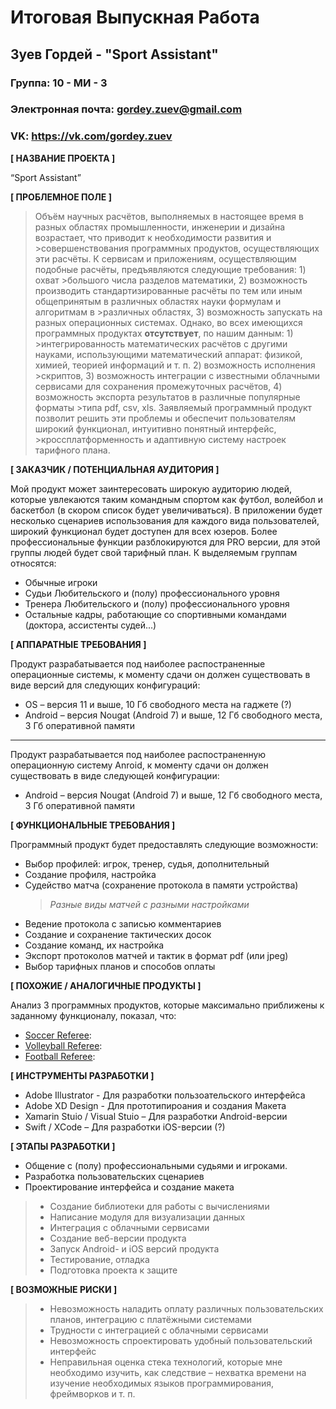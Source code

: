 # Итоговая Выпускная Работа
## Зуев Гордей - "Sport Assistant"


### Группа: 10 - МИ - 3
### Электронная почта: gordey.zuev@gmail.com
### VK: https://vk.com/gordey.zuev


**[ НАЗВАНИЕ ПРОЕКТА ]**

“Sport Assistant”


**[ ПРОБЛЕМНОЕ ПОЛЕ ]**

>Объём научных расчётов, выполняемых в настоящее время в разных областях промышленности, инженерии и дизайна возрастает, что приводит к необходимости развития и >совершенствования программных продуктов, осуществляющих эти расчёты. К сервисам и приложениям, осуществляющим подобные расчёты, предъявляются следующие требования: 1) охват >большого числа разделов математики, 2) возможность производить стандартизированные расчёты по тем или иным общепринятым в различных областях науки формулам и алгоритмам в >различных областях, 3) возможность запускать на разных операционных системах. Однако, во всех имеющихся программных продуктах **отсутствует**, по нашим данным: 1) >интегрированность математических расчётов с другими науками, использующими математический аппарат: физикой, химией, теорией информаций и т. п. 2) возможность исполнения >скриптов, 3) возможность интеграции с известными облачными сервисами для сохранения промежуточных расчётов, 4) возможность экспорта результатов в различные популярные форматы >типа pdf, csv, xls. Заявляемый программный продукт позволит решить эти проблемы и обеспечит пользователям широкий функционал, интуитивно понятный интерфейс, >кроссплатформенность и адаптивную систему настроек тарифного плана. 


**[ ЗАКАЗЧИК / ПОТЕНЦИАЛЬНАЯ АУДИТОРИЯ ]**

Мой продукт может заинтересовать широкую аудиторию людей, которые увлекаются таким командным спортом как футбол, волейбол и баскетбол (в скором список будет увеличиваться).
В приложении будет несколько сценариев использования для каждого вида пользователей, широкий функционал будет доступен для всех юзеров. Более профессиональные функции
разблокируются для PRO версии, для этой группы людей будет свой тарифный план. К выделяемым группам относятся:

* Обычные игроки
* Судьи Любительского и (полу) профессионального уровня
* Тренера Любительского и (полу) профессионального уровня
* Остальные кадры, работающие со спортивными командами (доктора, ассистенты судей...)


**[ АППАРАТНЫЕ ТРЕБОВАНИЯ ]** 

Продукт разрабатывается под наиболее распостраненные операционные системы, к моменту сдачи он должен существовать в виде версий для следующих конфигураций:

* OS – версия 11 и выше, 10 Гб свободного места на гаджете (?)
* Android – версия Nougat (Android 7) и выше, 12 Гб свободного места, 3 Гб оперативной памяти

---

Продукт разрабатывается под наиболее распостраненную операционную систему Anroid, к моменту сдачи он должен существовать в виде следующей конфигурации:

* Android – версия Nougat (Android 7) и выше, 12 Гб свободного места, 3 Гб оперативной памяти


**[ ФУНКЦИОНАЛЬНЫЕ ТРЕБОВАНИЯ ]**

Программный продукт будет предоставлять следующие возможности:
* Выбор профилей: игрок, тренер, судья, дополнительный
* Создание профиля, настройка
* Судейство матча (сохранение протокола в памяти устройства)
    > *Разные виды матчей с разными настройками*
* Ведение протокола с записью комментариев
* Создание и сохранение тактических досок
* Создание команд, их настройка
* Экспорт протоколов матчей и тактик в формат pdf (или jpeg)
* Выбор тарифных планов и способов оплаты 


**[ ПОХОЖИЕ / АНАЛОГИЧНЫЕ ПРОДУКТЫ ]**

Анализ 3 программных продуктов, которые максимально приближены к заданному функционалу, показал, что:

* [Soccer Referee](https://play.google.com/store/apps/details?id=com.spinkeysoft.shingo&hl=ru): 
*	[Volleyball Referee](https://play.google.com/store/apps/details?id=com.tonkar.volleyballreferee&hl=ru&showAllReviews=true):  
* [Football Referee](https://play.google.com/store/apps/details?id=com.jcarrolldev.footballreferee&hl=ru):


**[ ИНСТРУМЕНТЫ РАЗРАБОТКИ ]**

* Adobe Illustrator - Для разработки пользоательского интерфейса
* Adobe XD Design - Для прототипироания и создания Макета
*	Xamarin Stuio / Visual Stuio – Для разработки Android-версии
*	Swift / XCode – Для разработки iOS-версии (?)

**[ ЭТАПЫ РАЗРАБОТКИ ]**

* Общение с (полу) профессиональными судьями и игроками.
*	Разработка пользовательских сценариев
*	Проектирование интерфейса и создание макета

>*	Создание библиотеки для работы с вычислениями
>*	Написание модуля для визуализации данных
>*	Интеграция с облачными сервисами
>*	Создание веб-версии продукта
>*	Запуск Android- и iOS версий продукта
>*	Тестирование, отладка
>*	Подготовка проекта к защите


**[ ВОЗМОЖНЫЕ РИСКИ ]**

>*	Невозможность наладить оплату различных пользовательских планов, интеграцию с платёжными системами
>*	Трудности с интеграцией с облачными сервисами
>*	Невозможность спроектировать удобный пользовательский интерфейс 
>*	Неправильная оценка стека технологий, которые мне необходимо изучить, как следствие – нехватка времени на изучение    необходимых языков программирования, фреймворков и т. п.
